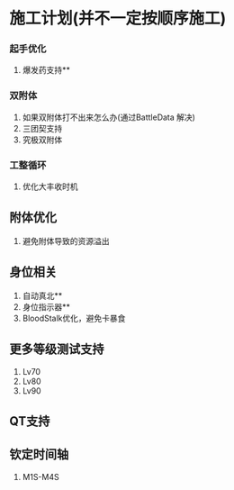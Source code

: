 # 施工计划(并不一定按顺序施工)

### 起手优化
1. 爆发药支持**

### 双附体
1. 如果双附体打不出来怎么办(通过BattleData 解决)
2. 三团契支持
3. 究极双附体

### 工整循环
1. 优化大丰收时机 

## 附体优化
1. 避免附体导致的资源溢出

## 身位相关
1. 自动真北**
2. 身位指示器**
3. BloodStalk优化，避免卡暴食

## 更多等级测试支持
1. Lv70 
2. Lv80 
3. Lv90

## QT支持
## 钦定时间轴
1. M1S-M4S


